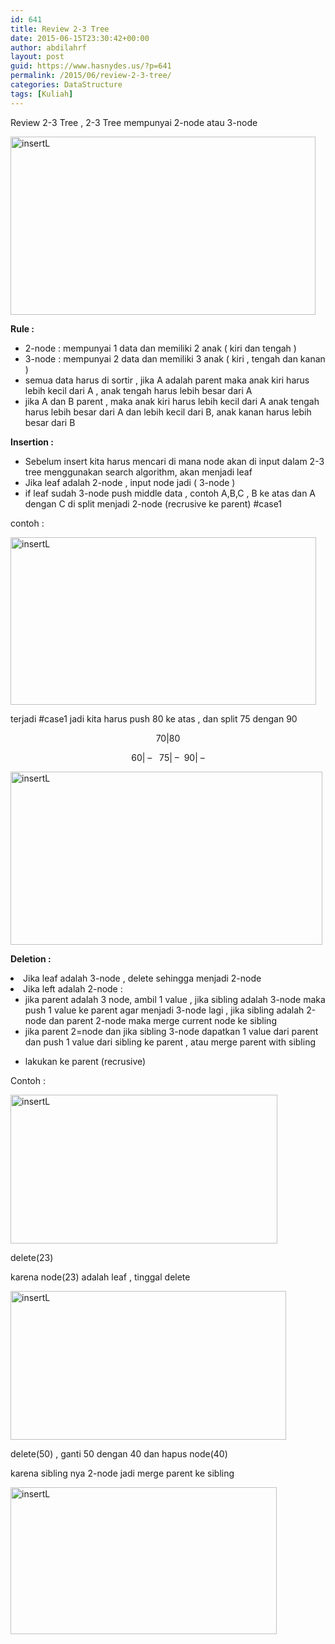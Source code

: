 ```yaml
---
id: 641
title: Review 2-3 Tree
date: 2015-06-15T23:30:42+00:00
author: abdilahrf
layout: post
guid: https://www.hasnydes.us/?p=641
permalink: /2015/06/review-2-3-tree/
categories: DataStructure
tags: [Kuliah]
---
```

Review 2-3 Tree , 2-3 Tree mempunyai 2-node atau 3-node

[<img class="aligncenter size-full wp-image-642" src="http://abdilahrf.github.io/images/2015/06/insertL20.png" alt="insertL" width="488" height="285" />](http://abdilahrf.github.io/images/2015/06/insertL20.png)<!--more-->

**Rule :**

  * 2-node : mempunyai 1 data dan memiliki 2 anak ( kiri dan tengah )
  * 3-node : mempunyai 2 data dan memiliki 3 anak ( kiri , tengah dan kanan )
  * semua data harus di sortir , jika A adalah parent maka anak kiri harus lebih kecil dari A , anak tengah harus lebih besar dari A
  * jika A dan B parent , maka anak kiri harus lebih kecil dari A anak tengah harus lebih besar dari A dan lebih kecil dari B, anak kanan harus lebih besar dari B

**Insertion :**

  * Sebelum insert kita harus mencari di mana node akan di input dalam 2-3 tree menggunakan search algorithm, akan menjadi leaf
  * Jika leaf adalah 2-node , input node jadi ( 3-node )
  * if leaf sudah 3-node push middle data , contoh A,B,C , B ke atas dan A dengan C di split menjadi 2-node (recrusive ke parent) #case1

contoh :

[<img class="aligncenter size-full wp-image-643" src="http://abdilahrf.github.io/images/2015/06/insertL21.png" alt="insertL" width="489" height="268" />](http://abdilahrf.github.io/images/2015/06/insertL21.png)

terjadi #case1 jadi kita harus push 80 ke atas , dan split 75 dengan 90

<p style="text-align: center;">
  70|80
</p>

<p style="text-align: center;">
  60| &#8211;   75| &#8211;  90| &#8211;
</p>

<p style="text-align: left;">
  <a href="http://abdilahrf.github.io/images/2015/06/insertL22.png"><img class="aligncenter size-full wp-image-644" src="http://abdilahrf.github.io/images/2015/06/insertL22.png" alt="insertL" width="499" height="277" /></a>
</p>

<p style="text-align: left;">
  <strong>Deletion : </strong>
</p>

<li style="text-align: left;">
  Jika leaf adalah 3-node , delete sehingga menjadi 2-node
</li>
<li style="text-align: left;">
  Jika left adalah 2-node : <ul>
    <li style="text-align: left;">
      jika parent adalah 3 node, ambil 1 value , jika sibling adalah 3-node maka push 1 value ke parent agar menjadi 3-node lagi , jika sibling adalah 2-node dan parent 2-node maka merge current node ke sibling
    </li>
    <li style="text-align: left;">
      jika parent 2=node dan jika sibling 3-node dapatkan 1 value dari parent dan push 1 value dari sibling ke parent , atau merge parent with sibling
    </li>
  </ul>
</li>

  * lakukan ke parent (recrusive)

Contoh :

[<img class="aligncenter size-full wp-image-645" src="http://abdilahrf.github.io/images/2015/06/insertL23.png" alt="insertL" width="427" height="238" />](http://abdilahrf.github.io/images/2015/06/insertL23.png)

delete(23)

karena node(23) adalah leaf , tinggal delete

[<img class="aligncenter size-full wp-image-646" src="http://abdilahrf.github.io/images/2015/06/insertL24.png" alt="insertL" width="441" height="238" />](http://abdilahrf.github.io/images/2015/06/insertL24.png)

delete(50) , ganti 50 dengan 40 dan hapus node(40)

karena sibling nya 2-node jadi merge parent ke sibling

[<img class="aligncenter size-full wp-image-647" src="http://abdilahrf.github.io/images/2015/06/insertL25.png" alt="insertL" width="426" height="235" />](http://abdilahrf.github.io/images/2015/06/insertL25.png)

&nbsp;